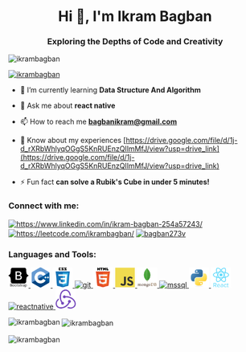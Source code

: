 <h1 align="center">Hi 👋, I'm Ikram Bagban</h1>
<h3 align="center">Exploring the Depths of Code and Creativity</h3>

<p align="left"> <img src="https://komarev.com/ghpvc/?username=ikrambagban&label=Profile%20views&color=0e75b6&style=flat" alt="ikrambagban" /> </p>

<p align="left"> <a href="https://github.com/ryo-ma/github-profile-trophy"><img src="https://github-profile-trophy.vercel.app/?username=ikrambagban" alt="ikrambagban" /></a> </p>

- 🌱 I’m currently learning **Data Structure And Algorithm**

- 💬 Ask me about **react native**

- 📫 How to reach me **bagbanikram@gmail.com**

- 📄 Know about my experiences [https://drive.google.com/file/d/1j-d_rXRbWhlyqOGgS5KnRUEnzQIlmMfJ/view?usp=drive_link](https://drive.google.com/file/d/1j-d_rXRbWhlyqOGgS5KnRUEnzQIlmMfJ/view?usp=drive_link)

- ⚡ Fun fact **can solve a Rubik's Cube in under 5 minutes!**

<h3 align="left">Connect with me:</h3>
<p align="left">
<a href="https://linkedin.com/in/https://www.linkedin.com/in/ikram-bagban-254a57243/" target="blank"><img align="center" src="https://raw.githubusercontent.com/rahuldkjain/github-profile-readme-generator/master/src/images/icons/Social/linked-in-alt.svg" alt="https://www.linkedin.com/in/ikram-bagban-254a57243/" height="30" width="40" /></a>
<a href="https://www.leetcode.com/https://leetcode.com/ikrambagban/" target="blank"><img align="center" src="https://raw.githubusercontent.com/rahuldkjain/github-profile-readme-generator/master/src/images/icons/Social/leet-code.svg" alt="https://leetcode.com/ikrambagban/" height="30" width="40" /></a>
<a href="https://auth.geeksforgeeks.org/user/bagban273v" target="blank"><img align="center" src="https://raw.githubusercontent.com/rahuldkjain/github-profile-readme-generator/master/src/images/icons/Social/geeks-for-geeks.svg" alt="bagban273v" height="30" width="40" /></a>
</p>

<h3 align="left">Languages and Tools:</h3>
<p align="left"> <a href="https://getbootstrap.com" target="_blank" rel="noreferrer"> <img src="https://raw.githubusercontent.com/devicons/devicon/master/icons/bootstrap/bootstrap-plain-wordmark.svg" alt="bootstrap" width="40" height="40"/> </a> <a href="https://www.w3schools.com/cpp/" target="_blank" rel="noreferrer"> <img src="https://raw.githubusercontent.com/devicons/devicon/master/icons/cplusplus/cplusplus-original.svg" alt="cplusplus" width="40" height="40"/> </a> <a href="https://www.w3schools.com/css/" target="_blank" rel="noreferrer"> <img src="https://raw.githubusercontent.com/devicons/devicon/master/icons/css3/css3-original-wordmark.svg" alt="css3" width="40" height="40"/> </a> <a href="https://git-scm.com/" target="_blank" rel="noreferrer"> <img src="https://www.vectorlogo.zone/logos/git-scm/git-scm-icon.svg" alt="git" width="40" height="40"/> </a> <a href="https://www.w3.org/html/" target="_blank" rel="noreferrer"> <img src="https://raw.githubusercontent.com/devicons/devicon/master/icons/html5/html5-original-wordmark.svg" alt="html5" width="40" height="40"/> </a> <a href="https://developer.mozilla.org/en-US/docs/Web/JavaScript" target="_blank" rel="noreferrer"> <img src="https://raw.githubusercontent.com/devicons/devicon/master/icons/javascript/javascript-original.svg" alt="javascript" width="40" height="40"/> </a> <a href="https://www.mongodb.com/" target="_blank" rel="noreferrer"> <img src="https://raw.githubusercontent.com/devicons/devicon/master/icons/mongodb/mongodb-original-wordmark.svg" alt="mongodb" width="40" height="40"/> </a> <a href="https://www.microsoft.com/en-us/sql-server" target="_blank" rel="noreferrer"> <img src="https://www.svgrepo.com/show/303229/microsoft-sql-server-logo.svg" alt="mssql" width="40" height="40"/> </a> <a href="https://www.python.org" target="_blank" rel="noreferrer"> <img src="https://raw.githubusercontent.com/devicons/devicon/master/icons/python/python-original.svg" alt="python" width="40" height="40"/> </a> <a href="https://reactjs.org/" target="_blank" rel="noreferrer"> <img src="https://raw.githubusercontent.com/devicons/devicon/master/icons/react/react-original-wordmark.svg" alt="react" width="40" height="40"/> </a> <a href="https://reactnative.dev/" target="_blank" rel="noreferrer"> <img src="https://reactnative.dev/img/header_logo.svg" alt="reactnative" width="40" height="40"/> </a> <a href="https://redux.js.org" target="_blank" rel="noreferrer"> <img src="https://raw.githubusercontent.com/devicons/devicon/master/icons/redux/redux-original.svg" alt="redux" width="40" height="40"/> </a> </p>

<p><img align="left" src="https://github-readme-stats.vercel.app/api/top-langs?username=ikrambagban&show_icons=true&locale=en&layout=compact" alt="ikrambagban" /></p>

<p>&nbsp;<img align="center" src="https://github-readme-stats.vercel.app/api?username=ikrambagban&show_icons=true&locale=en" alt="ikrambagban" /></p>

<p><img align="center" src="https://github-readme-streak-stats.herokuapp.com/?user=ikrambagban&" alt="ikrambagban" /></p>
